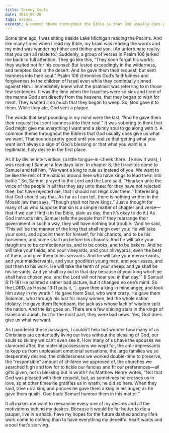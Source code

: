 ```yaml
---
title: Skinny Souls
date: 2014-05-28
tags: essays
excerpt: A common theme throughout the Bible is that God usually does give us what we want. That sounds pretty good until you realize that getting what you want isn’t always a sign of God’s blessing or that what you want is a legitimate, holy desire in the first place.
---
```


Some time ago, I was sitting beside Lake Michigan reading the Psalms. And like many times when I read my Bible, my brain was reading the words and my mind was wandering hither and thither and yon. (An unfortunate reality that you can all relate to.) Suddenly, a group of verses in Psalm 106 jerked me back to full attention. They go like this, “They soon forgat his works; they waited not for his counsel: But lusted exceedingly in the wilderness, and tempted God in the desert. And he gave them their request; but sent leanness into their soul.” Psalm 106 chronicles God’s faithfulness and forgiveness to the children of Israel even while they continually sinned against Him. I immediately knew what the psalmist was referring to in those few sentences. It was the time when the Israelites were so sick and tired of the manna God sent directly from the heavens, that they began to wish for meat. They wanted it so much that they began to weep. So, God gave it to them. While they ate, God sent a plague.

The words that kept pounding in my mind were the last, “And he gave them their request; but sent leanness into their soul.” It was sobering to think that God might give me everything I want and a skinny soul to go along with it. A common theme throughout the Bible is that God usually does give us what we want. That sounds pretty good until you realize that getting what you want isn’t always a sign of God’s blessing or that what you want is a legitimate, holy desire in the first place.

As if by divine intervention, (a little tongue-in-cheek there...I know it was), I was reading I Samuel a few days later. In chapter 8, the Israelites come to Samuel and tell him, “We want a king to rule us instead of you. We want to be like the rest of the nations around here who have kings to lead them into battle.” So, Samuel prayed to the Lord and the Lord said, “Hearken unto the voice of the people in all that they say unto thee: for they have not rejected thee, but have rejected me, that I should not reign over them.” (Interesting that God should say that. As far as I can tell, there is nothing written in the Mosaic law that says, “Though shalt not have kings.” Just a thought for many of us who suppose that sin is a simple matter of chapter and verse—that if we can’t find it in the Bible, plain as day, then it’s okay to do it.) As God instructs him, Samuel tells the people that if they rearrange their government in such a way, they will have nothing but trouble. “And he said, ‘This will be the manner of the king that shall reign over you: He will take your sons, and appoint them for himself, for his chariots, and to be his horsemen; and some shall run before his chariots. And he will take your daughters to be confectionaries, and to be cooks, and to be bakers. And he will take your fields, and your vineyards, and your oliveyards, even the best of them, and give them to his servants. And he will take your menservants, and your maidservants, and your goodliest young men, and your asses, and put them to his work. He will take the tenth of your sheep: and ye shall be his servants. And ye shall cry out in that day because of your king which ye shall have chosen you; and the Lord will not hear you in that day.’” (I Samuel 8:11-18) He painted a rather bad picture, but it changed no one’s mind. So the LORD, as Hosea 13:11 puts it, “…gave thee a king in mine anger, and took him away in my wrath.”  He gave them Saul, who went crazy. He gave them Solomon, who through his lust for many women, led the whole nation idolatry. He gave them Rehoboam, the jack ass whose lack of wisdom split the nation. And the list goes on. There are a few shining stars in the kings of Israel and Judah, but for the most part, they were bad news. Yes, God does give us what we want.

As I pondered these passages, I couldn’t help but wonder how many of us Christians are contentedly living our lives without the blessing of God, our souls so skinny we can’t even see it. How many of us have the spouses we clamored after, the material possessions we wept for, the anti-depressants to keep us from unpleasant emotional sensations, the large families we so desperately desired, the childlessness we worked double-time to preserve, the “responsible” amount of children we approved of, the churches we searched high and low for to tickle our fancies and fit our preferences—all gifts given, not in blessing but in wrath? As Matthew Henry writes, “Not that God was pleased with their request, but, as sometimes he crosses us in love, so at other times he gratifies us in wrath; he did so here. When they said, Give us a king and princes he gave them a king in his anger, as he gave them quails. God bade Samuel humour them in this matter.”

It all makes me want to reexamine every one of my desires and all the motivations behind my desires. Because it would be far better to die a pauper, live in a shack, have my hopes for the future dashed and my life’s work come to nothing than to have everything my deceitful heart wants and a soul that’s starving.
